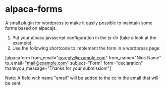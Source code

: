 alpaca-forms
===========

A small plugin for wordpress to make it easily possible to maintain some forms based on alpacajs.

1) Put your alpaca javascript configuration in the js-dir (take a look at the example);
2) Use the following shortcode to implement the form in a wordpress page:

[alpacaform
  from_email="noreply@example.com"
  from_name="Nice Name"
  to_email="mail@example.com"
  subject="Form"
  form="declaration"
  thankyou_message="Thanks for your submission!"]


Note: A field with name "email" will be added to the cc in the email that will be sent.

